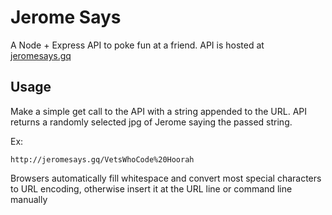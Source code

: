 # Jerome Says

A Node + Express API to poke fun at a friend.  API is hosted at [jeromesays.gq](jeromesays.gq)

## Usage

Make a simple get call to the API with a string appended to the URL.  API returns a randomly selected jpg of Jerome saying the passed string.

Ex:

`http://jeromesays.gq/VetsWhoCode%20Hoorah`


Browsers automatically fill whitespace and convert most special characters to URL encoding, otherwise insert it at the URL line or command line manually
